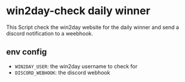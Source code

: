 # win2day-check daily winner

This Script check the win2day website for the daily winner and send a discord notification to a weebhook.

## env config

- `WIN2DAY_USER`: the win2day username to check for
- `DISCORD_WEBHOOK`: the discord webhook
